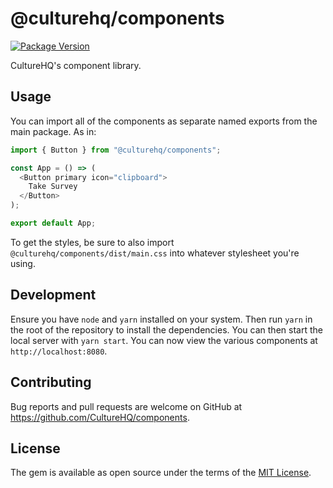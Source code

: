 # @culturehq/components

[![Package Version](https://img.shields.io/npm/v/@culturehq/components.svg)](https://www.npmjs.com/package/@culturehq/components)

CultureHQ's component library.

## Usage

You can import all of the components as separate named exports from the main package. As in:

```javascript
import { Button } from "@culturehq/components";

const App = () => (
  <Button primary icon="clipboard">
    Take Survey
  </Button>
);

export default App;
```

To get the styles, be sure to also import `@culturehq/components/dist/main.css` into whatever stylesheet you're using.

## Development

Ensure you have `node` and `yarn` installed on your system. Then run `yarn` in the root of the repository to install the dependencies. You can then start the local server with `yarn start`. You can now view the various components at `http://localhost:8080`.

## Contributing

Bug reports and pull requests are welcome on GitHub at https://github.com/CultureHQ/components.

## License

The gem is available as open source under the terms of the [MIT License](https://opensource.org/licenses/MIT).
